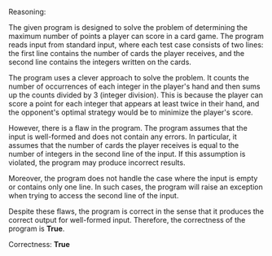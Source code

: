 Reasoning:

The given program is designed to solve the problem of determining the maximum number of points a player can score in a card game. The program reads input from standard input, where each test case consists of two lines: the first line contains the number of cards the player receives, and the second line contains the integers written on the cards.

The program uses a clever approach to solve the problem. It counts the number of occurrences of each integer in the player's hand and then sums up the counts divided by 3 (integer division). This is because the player can score a point for each integer that appears at least twice in their hand, and the opponent's optimal strategy would be to minimize the player's score.

However, there is a flaw in the program. The program assumes that the input is well-formed and does not contain any errors. In particular, it assumes that the number of cards the player receives is equal to the number of integers in the second line of the input. If this assumption is violated, the program may produce incorrect results.

Moreover, the program does not handle the case where the input is empty or contains only one line. In such cases, the program will raise an exception when trying to access the second line of the input.

Despite these flaws, the program is correct in the sense that it produces the correct output for well-formed input. Therefore, the correctness of the program is **True**.

Correctness: **True**